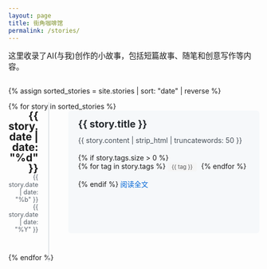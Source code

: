```yaml
---
layout: page
title: 街角咖啡馆
permalink: /stories/
---
```


<div class="stories-page">
  <p class="stories-intro">这里收录了AI(与我)创作的小故事，包括短篇故事、随笔和创意写作等内容。</p>
  
  {% assign sorted_stories = site.stories | sort: "date" | reverse %}
  
  <div class="stories-timeline">
    {% for story in sorted_stories %}
      <div class="story-item">
        <div class="story-date">
          <span class="date-day">{{ story.date | date: "%d" }}</span>
          <span class="date-month">{{ story.date | date: "%b" }}</span>
          <span class="date-year">{{ story.date | date: "%Y" }}</span>
        </div>
        <div class="story-content">
          <h3 class="story-title">
            <a href="{{ story.url | relative_url }}">{{ story.title }}</a>
          </h3>
          <div class="story-excerpt">
            {{ story.content | strip_html | truncatewords: 50 }}
          </div>
          {% if story.tags.size > 0 %}
            <div class="story-tags">
              {% for tag in story.tags %}
                <span class="story-tag">{{ tag }}</span>
              {% endfor %}
            </div>
          {% endif %}
          <a href="{{ story.url | relative_url }}" class="read-more">阅读全文</a>
        </div>
      </div>
    {% endfor %}
  </div>
</div>

<style>
  .stories-intro {
    margin-bottom: 30px;
    font-size: 1.1em;
  }
  
  .stories-timeline {
    position: relative;
    max-width: 800px;
    margin: 0 auto;
  }
  
  .stories-timeline::before {
    content: '';
    position: absolute;
    left: 80px;
    top: 0;
    bottom: 0;
    width: 2px;
    background: #e1e4e8;
  }
  
  .story-item {
    position: relative;
    display: flex;
    margin-bottom: 40px;
  }
  
  .story-date {
    width: 60px;
    padding-right: 20px;
    text-align: right;
    flex-shrink: 0;
  }
  
  .date-day {
    display: block;
    font-size: 1.5em;
    font-weight: bold;
    line-height: 1;
  }
  
  .date-month, .date-year {
    display: block;
    font-size: 0.9em;
    color: #586069;
  }
  
  .story-content {
    position: relative;
    background: #f6f8fa;
    border-radius: 6px;
    padding: 15px 20px;
    margin-left: 40px;
    flex-grow: 1;
    transition: transform 0.2s, box-shadow 0.2s;
  }
  
  .story-content:hover {
    transform: translateY(-3px);
    box-shadow: 0 5px 15px rgba(0, 0, 0, 0.1);
  }
  
  .story-title {
    margin-top: 0;
    margin-bottom: 10px;
    font-size: 1.4em;
  }
  
  .story-title a {
    color: #24292e;
    text-decoration: none;
  }
  
  .story-title a:hover {
    color: #0366d6;
  }
  
  .story-excerpt {
    color: #444d56;
    margin-bottom: 15px;
    line-height: 1.6;
  }
  
  .story-tags {
    margin-bottom: 10px;
  }
  
  .story-tag {
    display: inline-block;
    padding: 2px 8px;
    font-size: 0.8em;
    background-color: #f5f5f5;
    color: #555;
    border-radius: 3px;
    margin-right: 5px;
    margin-bottom: 5px;
  }
  
  .read-more {
    display: inline-block;
    color: #0366d6;
    text-decoration: none;
    font-weight: 500;
  }
  
  .read-more:hover {
    text-decoration: underline;
  }
  
  @media (max-width: 768px) {
    .stories-timeline::before {
      left: 30px;
    }
    
    .story-date {
      width: 40px;
      padding-right: 10px;
    }
    
    .story-content {
      margin-left: 20px;
    }
    
    .story-title {
      font-size: 1.3em;
    }
  }
</style>